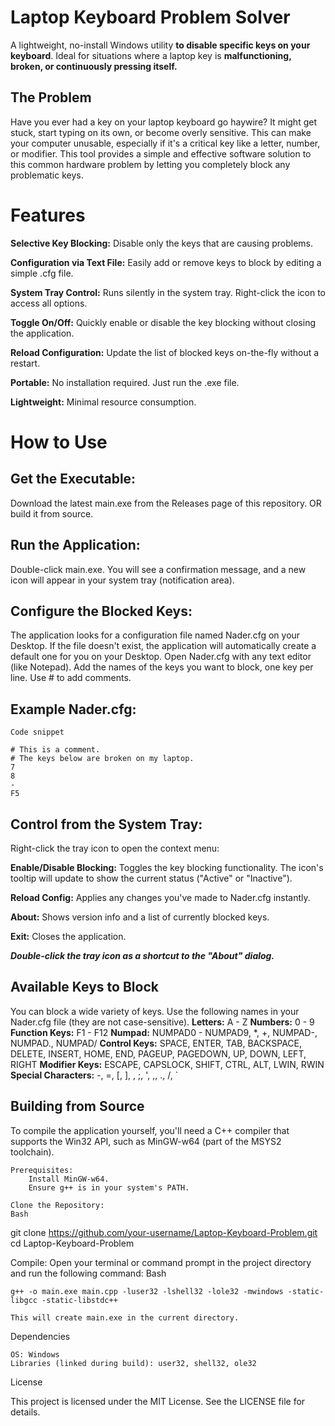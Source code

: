 # Laptop Keyboard Problem Solver

A lightweight, no-install Windows utility **to disable specific keys on your keyboard**. Ideal for situations where a laptop key is **malfunctioning, broken, or continuously pressing itself.**

## The Problem

Have you ever had a key on your laptop keyboard go haywire? It might get stuck, start typing on its own, or become overly sensitive. This can make your computer unusable, especially if it's a critical key like a letter, number, or modifier. This tool provides a simple and effective software solution to this common hardware problem by letting you completely block any problematic keys.

# Features

**Selective Key Blocking:** Disable only the keys that are causing problems.

**Configuration via Text File:** Easily add or remove keys to block by editing a simple .cfg file.

**System Tray Control:** Runs silently in the system tray. Right-click the icon to access all options.

**Toggle On/Off:** Quickly enable or disable the key blocking without closing the application.

**Reload Configuration:** Update the list of blocked keys on-the-fly without a restart.

**Portable:** No installation required. Just run the .exe file.

**Lightweight:** Minimal resource consumption.

# How to Use

## Get the Executable:
Download the latest main.exe from the Releases page of this repository.
OR build it from source.

## Run the Application:
Double-click main.exe.
You will see a confirmation message, and a new icon will appear in your system tray (notification area).

## Configure the Blocked Keys:
The application looks for a configuration file named Nader.cfg on your Desktop.
If the file doesn't exist, the application will automatically create a default one for you on your Desktop.
Open Nader.cfg with any text editor (like Notepad).
Add the names of the keys you want to block, one key per line.
Use # to add comments.

## Example Nader.cfg:
    Code snippet

    # This is a comment.
    # The keys below are broken on my laptop.
    7
    8
    -
    F5

## Control from the System Tray:
Right-click the tray icon to open the context menu:

**Enable/Disable Blocking:** Toggles the key blocking functionality. The icon's tooltip will update to show the current status ("Active" or "Inactive").

**Reload Config:** Applies any changes you've made to Nader.cfg instantly.

**About:** Shows version info and a list of currently blocked keys.

**Exit:** Closes the application.

***Double-click the tray icon as a shortcut to the **"About"** dialog.***

## Available Keys to Block
You can block a wide variety of keys. Use the following names in your Nader.cfg file (they are not case-sensitive).
**Letters:** A - Z
**Numbers:** 0 - 9
**Function Keys:** F1 - F12
**Numpad:** NUMPAD0 - NUMPAD9, *, +, NUMPAD-, NUMPAD., NUMPAD/
**Control Keys:** SPACE, ENTER, TAB, BACKSPACE, DELETE, INSERT, HOME, END, PAGEUP, PAGEDOWN, UP, DOWN, LEFT, RIGHT
**Modifier Keys:** ESCAPE, CAPSLOCK, SHIFT, CTRL, ALT, LWIN, RWIN
**Special Characters:** -, =, [, ], \, ;, ', ,, ., /, `
    
## Building from Source

To compile the application yourself, you'll need a C++ compiler that supports the Win32 API, such as MinGW-w64 (part of the MSYS2 toolchain).

    Prerequisites:
        Install MinGW-w64.
        Ensure g++ is in your system's PATH.

    Clone the Repository:
    Bash

git clone https://github.com/your-username/Laptop-Keyboard-Problem.git
cd Laptop-Keyboard-Problem

Compile:
Open your terminal or command prompt in the project directory and run the following command:
Bash

    g++ -o main.exe main.cpp -luser32 -lshell32 -lole32 -mwindows -static-libgcc -static-libstdc++

    This will create main.exe in the current directory.

Dependencies

    OS: Windows
    Libraries (linked during build): user32, shell32, ole32

License

This project is licensed under the MIT License. See the LICENSE file for details.
